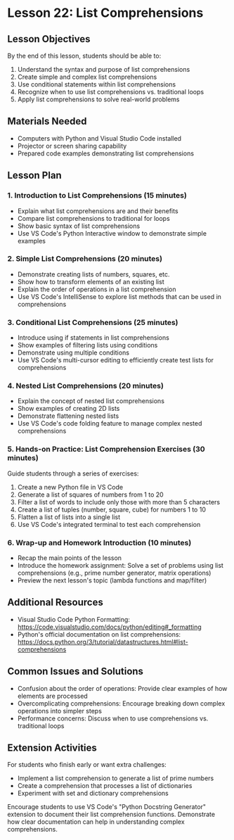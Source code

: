 # Lesson 22: List Comprehensions

## Lesson Objectives
By the end of this lesson, students should be able to:
1. Understand the syntax and purpose of list comprehensions
2. Create simple and complex list comprehensions
3. Use conditional statements within list comprehensions
4. Recognize when to use list comprehensions vs. traditional loops
5. Apply list comprehensions to solve real-world problems

## Materials Needed
- Computers with Python and Visual Studio Code installed
- Projector or screen sharing capability
- Prepared code examples demonstrating list comprehensions

## Lesson Plan

### 1. Introduction to List Comprehensions (15 minutes)
- Explain what list comprehensions are and their benefits
- Compare list comprehensions to traditional for loops
- Show basic syntax of list comprehensions
- Use VS Code's Python Interactive window to demonstrate simple examples

### 2. Simple List Comprehensions (20 minutes)
- Demonstrate creating lists of numbers, squares, etc.
- Show how to transform elements of an existing list
- Explain the order of operations in a list comprehension
- Use VS Code's IntelliSense to explore list methods that can be used in comprehensions

### 3. Conditional List Comprehensions (25 minutes)
- Introduce using if statements in list comprehensions
- Show examples of filtering lists using conditions
- Demonstrate using multiple conditions
- Use VS Code's multi-cursor editing to efficiently create test lists for comprehensions

### 4. Nested List Comprehensions (20 minutes)
- Explain the concept of nested list comprehensions
- Show examples of creating 2D lists
- Demonstrate flattening nested lists
- Use VS Code's code folding feature to manage complex nested comprehensions

### 5. Hands-on Practice: List Comprehension Exercises (30 minutes)
Guide students through a series of exercises:
1. Create a new Python file in VS Code
2. Generate a list of squares of numbers from 1 to 20
3. Filter a list of words to include only those with more than 5 characters
4. Create a list of tuples (number, square, cube) for numbers 1 to 10
5. Flatten a list of lists into a single list
6. Use VS Code's integrated terminal to test each comprehension

### 6. Wrap-up and Homework Introduction (10 minutes)
- Recap the main points of the lesson
- Introduce the homework assignment: Solve a set of problems using list comprehensions (e.g., prime number generator, matrix operations)
- Preview the next lesson's topic (lambda functions and map/filter)

## Additional Resources
- Visual Studio Code Python Formatting: https://code.visualstudio.com/docs/python/editing#_formatting
- Python's official documentation on list comprehensions: https://docs.python.org/3/tutorial/datastructures.html#list-comprehensions

## Common Issues and Solutions
- Confusion about the order of operations: Provide clear examples of how elements are processed
- Overcomplicating comprehensions: Encourage breaking down complex operations into simpler steps
- Performance concerns: Discuss when to use comprehensions vs. traditional loops

## Extension Activities
For students who finish early or want extra challenges:
- Implement a list comprehension to generate a list of prime numbers
- Create a comprehension that processes a list of dictionaries
- Experiment with set and dictionary comprehensions

Encourage students to use VS Code's "Python Docstring Generator" extension to document their list comprehension functions. Demonstrate how clear documentation can help in understanding complex comprehensions.
